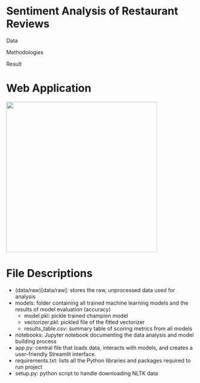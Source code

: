 # Sentiment Analysis of Restaurant Reviews


Data

Methodologies

Result


# Web Application
<a href="https://restaurantreviewspredict.streamlit.app/">
  <img src="image.jpg" width="400" >
</a>

# File Descriptions

- (data/raw)[data/raw]: stores the raw, unprocessed data used for analysis
- models: folder containing all trained machine learning models and the results of model evaluation (accuracy)
  - model.pkl: pickle trained champion model
  - vectorizer.pkl: pickled file of the fitted vectorizer
  - results_table.csv:  summary table of scoring metrics from all models
- notebooks: Jupyter notebook documenting the data analysis and model building process
- app.py: central file that loads data, interacts with models, and creates a user-friendly Streamlit interface.
- requirements.txt: lists all the Python libraries and packages required to run project
- setup.py: python script to handle downloading NLTK data
